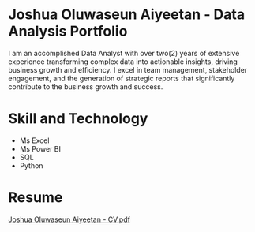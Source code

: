 # Joshua Oluwaseun Aiyeetan - Data Analysis Portfolio

I am an accomplished Data Analyst with over two(2) years of extensive experience transforming complex data into actionable insights, driving business growth and efficiency. I excel in team management, stakeholder engagement, and the generation of strategic reports that significantly contribute to the business growth and success.

# Skill and Technology
- Ms Excel
- Ms Power BI
- SQL
- Python

# Resume
[Joshua Oluwaseun Aiyeetan - CV.pdf](https://github.com/Joshua-Aiyeetan/Joshua_Oluwaseun_Aiyeetan/files/15353992/Joshua.Oluwaseun.Aiyeetan.-.CV.pdf)
